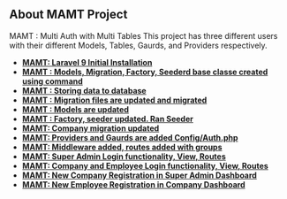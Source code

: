 


## About MAMT Project
MAMT : Multi Auth with Multi Tables 
This project has three different users with their different Models, Tables, Gaurds, and Providers respectively.


- **[MAMT: Laravel 9 Initial Installation ](https://github.com/RishikantSri/mamt/commit/7fb48d90a2e1d7bcb6825b30ef751a21defe2945)**
- **[MAMT : Models, Migration, Factory, Seederd base classe created using command](https://github.com/RishikantSri/mamt/commit/92c4cf80310c8fd562bb22d52b1a7d213d8c2b7b)**
- **[MAMT : Storing data to database](https://github.com/RishikantSri/MAMT/commit/8b98e09bc9addc8ad7c1fcc4202e8900a6ab4681)**
- **[MAMT : Migration files are updated and migrated ](https://github.com/RishikantSri/mamt/commit/83af8825e6ab0a4a6d17a9e489d7d43b521ed76c)**
- **[MAMT : Models are updated](https://github.com/RishikantSri/mamt/commit/f2094c88f86d872a0c9cf9927443073caec245ed)**
- **[MAMT : Factory, seeder updated. Ran Seeder](https://github.com/RishikantSri/mamt/commit/76a8a61a89277cd889f398b31abfdade93830516)**
- **[MAMT: Company migration updated ](https://github.com/RishikantSri/mamt/commit/2527327f442644ad24dd1aae0c8c649bef292811)**
- **[MAMT: Providers and Gaurds are added Config/Auth.php ](https://github.com/RishikantSri/mamt/commit/5f6a14c0b12443e31b4e700971635e343f3a8d57)**
- **[MAMT: Middleware added, routes added with groups ](https://github.com/RishikantSri/mamt/commit/bb68e2105d31c82aa5bf5c9366f55e4c83bfa6e0)**
- **[MAMT: Super Admin Login functionality, View, Routes  ](https://github.com/RishikantSri/mamt/commit/c56deaa03b4f2e20ef5cb3d147bf1c75a19c583b)**
- **[MAMT: Company and Employee Login functionality, View, Routes ](https://github.com/RishikantSri/mamt/commit/c56deaa03b4f2e20ef5cb3d147bf1c75a19c583b)**
- **[MAMT: New Company Registration in Super Admin Dashboard ](https://github.com/RishikantSri/mamt/commit/4f5a134af30cb95446b55367ec729a7b2fd3d221)**
- **[MAMT: New Employee Registration in Company Dashboard ]()**


